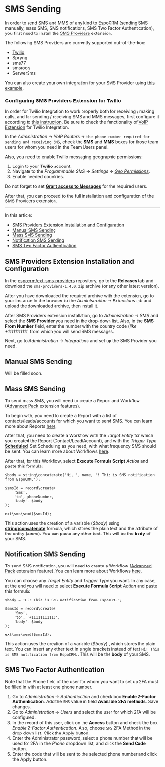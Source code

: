 # SMS Sending

In order to send SMS and MMS of any kind to EspoCRM (sending SMS manually, mass SMS, SMS notifications, SMS Two Factor Authentication), you first need to install the [SMS Providers](https://github.com/espocrm/ext-sms-providers/) extension.

The following SMS Providers are currently supported out-of-the-box:

- [Twilio](#configuring-sms-providers-extension-for-twilio)
- Spryng
- sms77
- smstools
- SerwerSms 

You can also create your own integration for your SMS Provider using [this example](https://github.com/espocrm/ext-sms-providers/pulls?q=is%3Apr+is%3Aclosed).

### Configuring SMS Providers Extension for Twilio

In order for Twilio Integration to work properly both for receiving / making calls, and for sending / receiving SMS and MMS messages, first configure it according to [this instruction](https://docs.espocrm.com/extensions/voip-integration/twilio-integration-setup/). Be sure to check the functionality of [VoIP Extension](https://www.espocrm.com/extensions/voip-integration/) for Twilio Integration. 

In the *Administration* -> *VoIP Routers* -> `the phone number required for sending and receiving SMS`, check the **SMS** and **MMS** boxes for those team users for whom you need in the Team Users panel.

Also, you need to enable Twilio messaging geographic permissions: 

1. Login to your **Twilio** account. 
2. Navigate to the *Programmable SMS* -> *Settings* -> *[Geo Permissions](https://www.twilio.com/console/sms/settings/geo-permissions)*. 
3. Enable needed countries.

Do not forget to set **[Grant access to Messages](https://docs.espocrm.com/extensions/voip-integration/customization/#grant-access-to-messages)** for the required users.

After that, you can proceed to the full installation and configuration of the SMS Providers extension.

---

In this article:

* [SMS Providers Extension Installation and Configuration](#sms-providers-extension-installation-and-configuration)
* [Manual SMS Sending](#manual-sms-sending)
* [Mass SMS Sending](#mass-sms-sending)
* [Notification SMS Sending](#notification-sms-sending)
* [SMS Two Factor Authentication](#sms-two-factor-authentication)

## SMS Providers Extension Installation and Configuration

In the [espocrm/ext-sms-providers](https://github.com/espocrm/ext-sms-providers/) repository, go to the **Releases** tab and download the `sms-providers-1.4.0.zip` archive (or any other latest version).

After you have downloaded the required archive with the extension, go to your instance in the browser to the *Administration* -> *Extensions* tab and upload the downloaded archive, then install it.

After SMS Providers extension installation, go to *Administration* -> *SMS* and select the **SMS Provider** you need in the drop-down list. Also, in the **SMS From Number** field, enter the number with the country code (*like +11111111111*) from which you will send SMS messages.

Next, go to *Administration* -> *Integrations* and set up the SMS Provider you need.


## Manual SMS Sending

Will be filled soon.

## Mass SMS Sending

To send mass SMS, you will need to create a Report and Workflow ([Advanced Pack](https://www.espocrm.com/extensions/advanced-pack/) extension features).

To begin with, you need to create a Report with a list of contacts/leads/accounts for which you want to send SMS. You can learn more about Reports [here](https://docs.espocrm.com/user-guide/reports/).

After that, you need to create a Workflow with the *Target Entity* for which you created the Report (Contact/Lead/Account), and with the *Trigger Type* **[Scheduled](https://docs.espocrm.com/administration/workflows/#scheduled)**. Set Scheduling as you need, with what frequency SMS should be sent. You can learn more about Workflows [here](https://docs.espocrm.com/administration/workflows/).

After that, for this Workflow, select **Execute Formula Script** *Action* and paste this formula:

```
$body = string\concatenate('Hi, ', name, '! This is SMS notification from EspoCRM.');

$smsId = record\create(
    'Sms',
    'to', phoneNumber,
    'body', $body
);

ext\sms\send($smsId);
```

This action uses the creation of a variable (*$body*) using **[string\concatenate](https://docs.espocrm.com/administration/formula/#stringconcatenate)** formula, which stores the plain text and the attribute of the entity (*name*). You can paste any other text. This will be the **body** of your SMS.


## Notification SMS Sending

To send SMS notification, you will need to create a Workflow ([Advanced Pack](https://www.espocrm.com/extensions/advanced-pack/) extension feature). 
You can learn more about Workflows [here](https://docs.espocrm.com/administration/workflows/).

You can choose any *Target Entity* and *Trigger Type* you want. In any case, at the end you will need to select **Execute Formula Script** *Action* and paste this formula:

```
$body = 'Hi! This is SMS notification from EspoCRM.';

$smsId = record\create(
    'Sms',
    'to', '+11111111111',
    'body', $body
);

ext\sms\send($smsId);
```

This action uses the creation of a variable (*$body*) , which stores the plain text. You can insert any other text in single brackets instead of text `Hi! This is SMS notification from EspoCRM.`. This will be the **body** of your SMS.

## SMS Two Factor Authentication

Note that the Phone field of the user for whom you want to set up 2FA must be filled in with at least one phone number.

1. Go to *Administration* -> *Authentication* and check box **Enable 2-Factor Authentication**. Add the `SMS` value in field **Available 2FA methods**. Save changes. 
2. Go to *Administration* -> *Users* and select the user for which 2FA will be configured.
3. In the record of this user, click on the **Access** button and check the box *Enable 2-Factor Authentication*. Also, choose `SMS` 2FA Method in the drop down list. Click the Apply button.
4. Enter the Administrator password, select a phone number that will be used for 2FA in the *Phone* dropdown list, and click the **Send Code** button.
5. Enter the code that will be sent to the selected phone number and click the Apply button.
